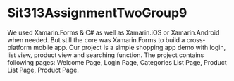 # Sit313AssignmentTwoGroup9
We used Xamarin.Forms & C# as well as Xamarin.iOS or Xamarin.Android when needed. 
But still the core was Xamarin.Forms to build a cross-platform mobile app. 
Our project is a simple shopping app demo with login, list view, product view and searching function. 
The project contains following pages: Welcome Page, Login Page, Categories List Page, Product List Page, Product Page.

